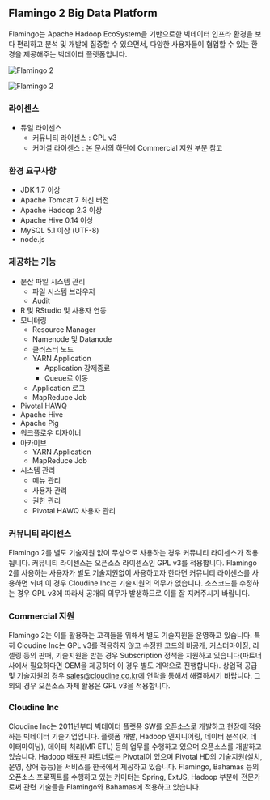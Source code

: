 ## Flamingo 2 Big Data Platform

Flamingo는 Apache Hadoop EcoSystem을 기반으로한 빅데이터 인프라 환경을 보다 편리하고 분석 및 개발에 집중할 수 있으면서, 다양한 사용자들이 협업할 수 있는 환경을 제공해주는 빅데이터 플랫폼입니다.

![Flamingo 2](images/screenshot.jpg)

![Flamingo 2](images/rstudio.png)

### 라이센스

* 듀얼 라이센스
  * 커뮤니티 라이센스 : GPL v3
  * 커머셜 라이센스 : 본 문서의 하단에 Commercial 지원 부분 참고

### 환경 요구사항

* JDK 1.7 이상
* Apache Tomcat 7 최신 버전
* Apache Hadoop 2.3 이상
* Apache Hive 0.14 이상
* MySQL 5.1 이상 (UTF-8)
* node.js

### 제공하는 기능

* 분산 파일 시스템 관리
  * 파일 시스템 브라우저
  * Audit
* R 및 RStudio 및 사용자 연동
* 모니터링
  * Resource Manager
  * Namenode 및 Datanode
  * 클러스터 노드
  * YARN Application
    * Application 강제종료
    *  Queue로 이동
  * Application 로그
  * MapReduce Job
* Pivotal HAWQ
* Apache Hive
* Apache Pig
* 워크플로우 디자이너
* 아카이브
  * YARN Application
  * MapReduce Job
* 시스템 관리
  * 메뉴 관리
  * 사용자 관리
  * 권한 관리
  * Pivotal HAWQ 사용자 관리

### 커뮤니티 라이센스

Flamingo 2를 별도 기술지원 없이 무상으로 사용하는 경우 커뮤니티 라이센스가 적용됩니다. 커뮤니티 라이센스는 오픈소스 라이센스인 GPL v3를 적용합니다.
Flamingo 2를 사용하는 사용자가 별도 기술지원없이 사용하고자 한다면 커뮤니티 라이센스를 사용하면 되며 이 경우 Cloudine Inc는 기술지원의 의무가 없습니다.
소스코드를 수정하는 경우 GPL v3에 따라서 공개의 의무가 발생하므로 이를 잘 지켜주시기 바랍니다.

### Commercial 지원
 
Flamingo 2는 이를 활용하는 고객들을 위해서 별도 기술지원을 운영하고 있습니다.
특히 Cloudine Inc는 GPL v3를 적용하지 않고 수정한 코드의 비공개, 커스터마이징, 리셀링 등의 판매, 기술지원을 받는 경우
Subscription 정책을 지원하고 있습니다(파트너사에서 필요하다면 OEM을 제공하며 이 경우 별도 계약으로 진행합니다). 
상업적 공급 및 기술지원의 경우 sales@cloudine.co.kr에 연락을 통해서 해결하시기 바랍니다.
그외의 경우 오픈소스 자체 활용은 GPL v3을 적용합니다. 

### Cloudine Inc

Cloudine Inc는 2011년부터 빅데이터 플랫폼 SW를 오픈소스로 개발하고 현장에 적용하는 빅데이터 기술기업입니다.
플랫폼 개발, Hadoop 엔지니어링, 데이터 분석(R, 데이터마이닝), 데이터 처리(MR ETL) 등의 업무를 수행하고 있으며 오픈소스를 개발하고 있습니다.
Hadoop 배포판 파트너로는 Pivotal이 있으며 Pivotal HD의 기술지원(설치, 운영, 장애 등등)을 서비스를 한국에서 제공하고 있습니다.
Flamingo, Bahamas 등의 오픈소스 프로젝트를 수행하고 있는 커미터는 Spring, ExtJS, Hadoop 부분에 전문가로써 관련 기술들을 Flamingo와 Bahamas에 적용하고 있습니다.
